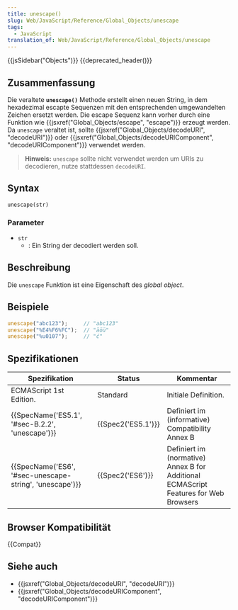 ```yaml
---
title: unescape()
slug: Web/JavaScript/Reference/Global_Objects/unescape
tags:
  - JavaScript
translation_of: Web/JavaScript/Reference/Global_Objects/unescape
---
```

{{jsSidebar("Objects")}} {{deprecated_header()}}

## Zusammenfassung

Die veraltete **`unescape()`** Methode erstellt einen neuen String, in dem hexadezimal escapte Sequenzen mit den entsprechenden umgewandelten Zeichen ersetzt werden. Die escape Sequenz kann vorher durch eine Funktion wie {{jsxref("Global_Objects/escape", "escape")}} erzeugt werden. Da `unescape` veraltet ist, sollte {{jsxref("Global_Objects/decodeURI", "decodeURI")}} oder {{jsxref("Global_Objects/decodeURIComponent", "decodeURIComponent")}} verwendet werden.

> **Hinweis:** `unescape` sollte nicht verwendet werden um URIs zu decodieren, nutze stattdessen `decodeURI`.

## Syntax

    unescape(str)

### Parameter

- `str`
  - : Ein String der decodiert werden soll.

## Beschreibung

Die `unescape` Funktion ist eine Eigenschaft des _global object_.

## Beispiele

```js
unescape("abc123");     // "abc123"
unescape("%E4%F6%FC");  // "äöü"
unescape("%u0107");     // "ć"
```

## Spezifikationen

| Spezifikation                                                            | Status                   | Kommentar                                                                            |
| ------------------------------------------------------------------------ | ------------------------ | ------------------------------------------------------------------------------------ |
| ECMAScript 1st Edition.                                                  | Standard                 | Initiale Definition.                                                                 |
| {{SpecName('ES5.1', '#sec-B.2.2', 'unescape')}}         | {{Spec2('ES5.1')}} | Definiert im (informative) Compatibility Annex B                                     |
| {{SpecName('ES6', '#sec-unescape-string', 'unescape')}} | {{Spec2('ES6')}}     | Definiert im (normative) Annex B for Additional ECMAScript Features for Web Browsers |

## Browser Kompatibilität

{{Compat}}

## Siehe auch

- {{jsxref("Global_Objects/decodeURI", "decodeURI")}}
- {{jsxref("Global_Objects/decodeURIComponent", "decodeURIComponent")}}
